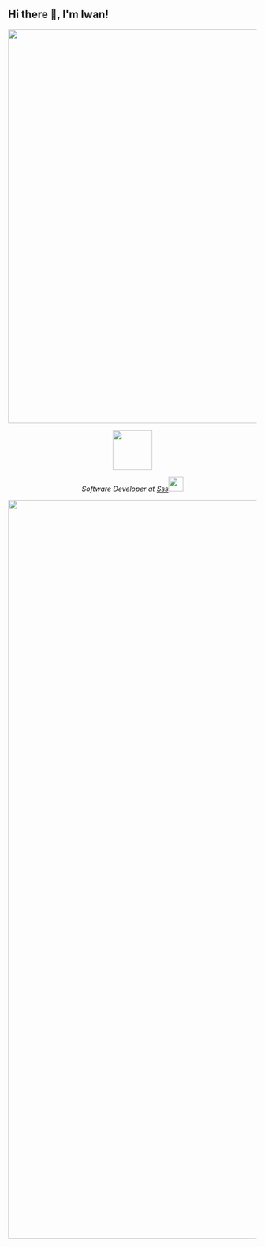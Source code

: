 
## Hi there 👋, I'm Iwan!  

<!--<p align="center">
  <img src="https://media3.giphy.com/media/lT4AKdHB7OW3Z37GMH/giphy.webp" width="200">
</p> -->

<p align="center">
  <img src="https://github.com/user-attachments/assets/370db2dd-f358-4ac3-9cb5-547b9e3a26d5" width="800">
</p>


<p align="center">
<img src="https://api.accredible.com/v1/frontend/credential_website_embed_image/badge/107531806?key=2fd0f2254d1e41611dce81f8eff19b6a13940be87c451f9fa786f5258e59bb32" width="80">
 </p>
 
<p align="center"><em>Software Developer at <a href="">Sss</a><img src="https://media.giphy.com/media/WUlplcMpOCEmTGBtBW/giphy.gif" width="30"> 
</em></p>


<p align="center">
  <img src="https://private-user-images.githubusercontent.com/141525149/284870463-feaa62b1-1e5d-4e32-8f39-32c7b0eaf856.gif?jwt=eyJhbGciOiJIUzI1NiIsInR5cCI6IkpXVCJ9.eyJpc3MiOiJnaXRodWIuY29tIiwiYXVkIjoicmF3LmdpdGh1YnVzZXJjb250ZW50LmNvbSIsImtleSI6ImtleTUiLCJleHAiOjE3MjE5NzAxMDMsIm5iZiI6MTcyMTk2OTgwMywicGF0aCI6Ii8xNDE1MjUxNDkvMjg0ODcwNDYzLWZlYWE2MmIxLTFlNWQtNGUzMi04ZjM5LTMyYzdiMGVhZjg1Ni5naWY_WC1BbXotQWxnb3JpdGhtPUFXUzQtSE1BQy1TSEEyNTYmWC1BbXotQ3JlZGVudGlhbD1BS0lBVkNPRFlMU0E1M1BRSzRaQSUyRjIwMjQwNzI2JTJGdXMtZWFzdC0xJTJGczMlMkZhd3M0X3JlcXVlc3QmWC1BbXotRGF0ZT0yMDI0MDcyNlQwNDU2NDNaJlgtQW16LUV4cGlyZXM9MzAwJlgtQW16LVNpZ25hdHVyZT02ZjE4MzY0MTNmNmI2ZmYwMGM2ZTRjYTY5MGY0ZjAzODA0MGQ3Mjg1MTI0YzhhZjUzMmExZDgyNDZlZTJlZTg0JlgtQW16LVNpZ25lZEhlYWRlcnM9aG9zdCZhY3Rvcl9pZD0wJmtleV9pZD0wJnJlcG9faWQ9MCJ9.Vu3AMdseifTfQXloEXufYrLMhau5gG-gQR97lnbNhM4" width="1500">
</p>



<!-- ## My GitHub Stats

<p align="center">
    <img alt = "GitHub Stats" src="https://github-readme-stats.vercel.app/api?username=IwanHPrasetyo&show_icons=true&hide=issues&icon_color=000000&hide_border=true&title_color=5391FE&text_color=555">
    <img alt = "Top Language" src="https://github-readme-stats.vercel.app/api/top-langs/?username=IwanHPrasetyo&hide=html,&hide_border=true&title_color=5391FE&text_color=555"
</p> -->

<!--
**IwanHPrasetyo/IwanHPrasetyo** is a ✨ _special_ ✨ repository because its `README.md` (this file) appears on your GitHub profile.

Here are some ideas to get you started:

- 🔭 I’m currently working on ...
- 🌱 I’m currently learning ...
- 👯 I’m looking to collaborate on ...
- 🤔 I’m looking for help with ...
- 💬 Ask me about ...
- 📫 How to reach me: ...
- 😄 Pronouns: ...
- ⚡ Fun fact: ...
-->
